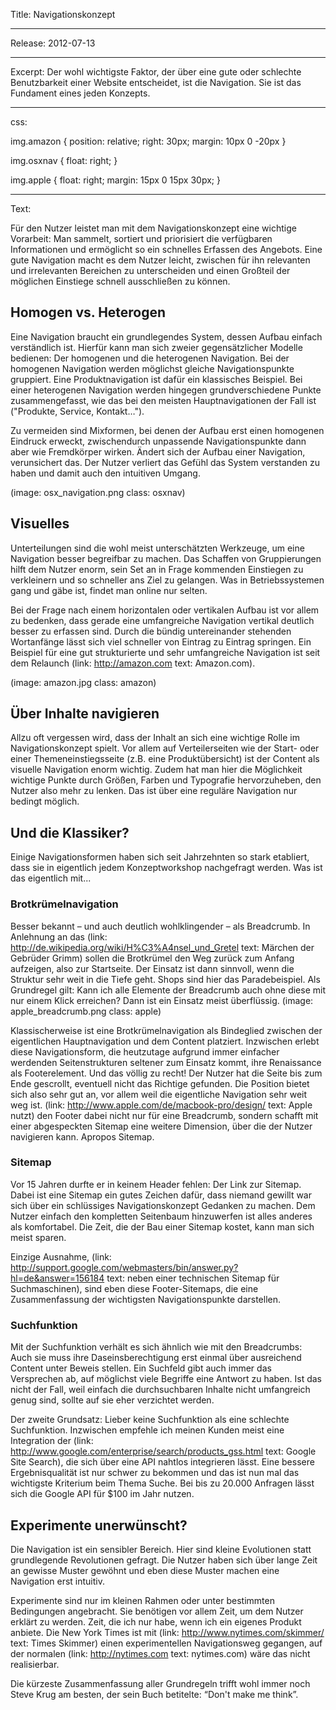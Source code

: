 Title: Navigationskonzept

----

Release: 2012-07-13

----

Excerpt: Der wohl wichtigste Faktor, der über eine gute oder schlechte Benutzbarkeit einer Website entscheidet, ist die Navigation. Sie ist das Fundament eines jeden Konzepts.

----

css:

img.amazon {
	position: relative;
	right: 30px;
	margin: 10px 0 -20px
}

img.osxnav {
	float: right;
}

img.apple {
	float: right;
	margin: 15px 0 15px 30px;
}


----

Text:

Für den Nutzer leistet man mit dem Navigationskonzept eine wichtige Vorarbeit: Man sammelt, sortiert und priorisiert die verfügbaren Informationen und ermöglicht so ein schnelles Erfassen des Angebots. Eine gute Navigation macht es dem Nutzer leicht, zwischen für ihn relevanten und irrelevanten Bereichen zu unterscheiden und einen Großteil der möglichen Einstiege schnell ausschließen zu können.

## Homogen vs. Heterogen

Eine Navigation braucht ein grundlegendes System, dessen Aufbau einfach verständlich ist. Hierfür kann man sich zweier gegensätzlicher Modelle bedienen: Der homogenen und die heterogenen Navigation. Bei der homogenen Navigation werden möglichst gleiche Navigationspunkte gruppiert. Eine Produktnavigation ist dafür ein klassisches Beispiel. Bei einer heterogenen Navigation werden hingegen grundverschiedene Punkte zusammengefasst, wie das bei den meisten Hauptnavigationen der Fall ist ("Produkte, Service, Kontakt…").

Zu vermeiden sind Mixformen, bei denen der Aufbau erst einen homogenen Eindruck erweckt, zwischendurch unpassende Navigationspunkte dann aber wie Fremdkörper wirken. Ändert sich der Aufbau einer Navigation, verunsichert das. Der Nutzer verliert das Gefühl das System verstanden zu haben und damit auch den intuitiven Umgang.

(image: osx_navigation.png class: osxnav)

## Visuelles

Unterteilungen sind die wohl meist unterschätzten Werkzeuge, um eine Navigation besser begreifbar zu machen. Das Schaffen von Gruppierungen hilft dem Nutzer enorm, sein Set an in Frage kommenden Einstiegen zu verkleinern und so schneller ans Ziel zu gelangen. Was in Betriebssystemen gang und gäbe ist, findet man online nur selten.

Bei der Frage nach einem horizontalen oder vertikalen Aufbau ist vor allem zu bedenken, dass gerade eine umfangreiche Navigation vertikal deutlich besser zu erfassen sind. Durch die bündig untereinander stehenden Wortanfänge lässt sich viel schneller von Eintrag zu Eintrag springen. Ein Beispiel für eine gut strukturierte und sehr umfangreiche Navigation ist seit dem Relaunch (link: http://amazon.com text: Amazon.com).

(image: amazon.jpg class: amazon)

## Über Inhalte navigieren

Allzu oft vergessen wird, dass der Inhalt an sich eine wichtige Rolle im Navigationskonzept spielt. Vor allem auf Verteilerseiten wie der Start- oder einer Themeneinstiegsseite (z.B. eine Produktübersicht) ist der Content als visuelle Navigation enorm wichtig. Zudem hat man hier die Möglichkeit wichtige Punkte durch Größen, Farben und Typografie hervorzuheben, den Nutzer also mehr zu lenken. Das ist über eine reguläre Navigation nur bedingt möglich.

## Und die Klassiker?

Einige Navigationsformen haben sich seit Jahrzehnten so stark etabliert, dass sie in eigentlich jedem Konzeptworkshop nachgefragt werden. Was ist das eigentlich mit...

### Brotkrümelnavigation

Besser bekannt – und auch deutlich wohlklingender – als Breadcrumb. In Anlehnung an das (link: http://de.wikipedia.org/wiki/H%C3%A4nsel_und_Gretel text: Märchen der Gebrüder Grimm) sollen die Brotkrümel den Weg zurück zum Anfang aufzeigen, also zur Startseite. Der Einsatz ist dann sinnvoll, wenn die Struktur sehr weit in die Tiefe geht. Shops sind hier das Paradebeispiel. Als Grundregel gilt: Kann ich alle Elemente der Breadcrumb auch ohne diese mit nur einem Klick erreichen? Dann ist ein Einsatz meist überflüssig. (image: apple_breadcrumb.png class: apple)

Klassischerweise ist eine Brotkrümelnavigation als Bindeglied zwischen der eigentlichen Hauptnavigation und dem Content platziert. Inzwischen erlebt diese Navigationsform, die heutzutage aufgrund immer einfacher werdenden Seitenstrukturen seltener zum Einsatz kommt, ihre Renaissance als Footerelement. Und das völlig zu recht! Der Nutzer hat die Seite bis zum Ende gescrollt, eventuell nicht das Richtige gefunden. Die Position bietet sich also sehr gut an, vor allem weil die eigentliche Navigation sehr weit weg ist. (link: http://www.apple.com/de/macbook-pro/design/ text: Apple nutzt) den Footer dabei nicht nur für eine Breadcrumb, sondern schafft mit einer abgespeckten Sitemap eine weitere Dimension, über die der Nutzer navigieren kann. Apropos Sitemap. 

### Sitemap

Vor 15 Jahren durfte er in keinem Header fehlen: Der Link zur Sitemap. Dabei ist eine Sitemap ein gutes Zeichen dafür, dass niemand gewillt war sich über ein schlüssiges Navigationskonzept Gedanken zu machen. Dem Nutzer einfach den kompletten Seitenbaum hinzuwerfen ist alles anderes als komfortabel. Die Zeit, die der Bau einer Sitemap kostet, kann man sich meist sparen.

Einzige Ausnahme, (link: http://support.google.com/webmasters/bin/answer.py?hl=de&answer=156184 text: neben einer technischen Sitemap für Suchmaschinen), sind eben diese Footer-Sitemaps, die eine Zusammenfassung der wichtigsten Navigationspunkte darstellen.

### Suchfunktion

Mit der Suchfunktion verhält es sich ähnlich wie mit den Breadcrumbs: Auch sie muss ihre Daseinsberechtigung erst einmal über ausreichend Content unter Beweis stellen. Ein Suchfeld gibt auch immer das Versprechen ab, auf möglichst viele Begriffe eine Antwort zu haben. Ist das nicht der Fall, weil einfach die durchsuchbaren Inhalte nicht umfangreich genug sind, sollte auf sie eher verzichtet werden.

Der zweite Grundsatz: Lieber keine Suchfunktion als eine schlechte Suchfunktion. Inzwischen empfehle ich meinen Kunden meist eine Integration der (link: http://www.google.com/enterprise/search/products_gss.html text: Google Site Search), die sich über eine API nahtlos integrieren lässt. Eine bessere Ergebnisqualität ist nur schwer zu bekommen und das ist nun mal das wichtigste Kriterium beim Thema Suche. Bei bis zu 20.000 Anfragen lässt sich die Google API für $100 im Jahr nutzen.

## Experimente unerwünscht?

Die Navigation ist ein sensibler Bereich. Hier sind kleine Evolutionen statt grundlegende Revolutionen gefragt. Die Nutzer haben sich über lange Zeit an gewisse Muster gewöhnt und eben diese Muster machen eine Navigation erst intuitiv.

Experimente sind nur im kleinen Rahmen oder unter bestimmten Bedingungen angebracht. Sie benötigen vor allem Zeit, um dem Nutzer erklärt zu werden. Zeit, die ich nur habe, wenn ich ein eigenes Produkt anbiete. Die New York Times ist mit (link: http://www.nytimes.com/skimmer/ text: Times Skimmer) einen experimentellen Navigationsweg gegangen, auf der normalen (link: http://nytimes.com text: nytimes.com) wäre das nicht realisierbar.

Die kürzeste Zusammenfassung aller Grundregeln trifft wohl immer noch Steve Krug am besten, der sein Buch betitelte: “Don't make me think”.